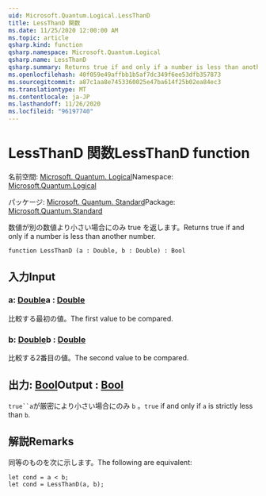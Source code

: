 ```yaml
---
uid: Microsoft.Quantum.Logical.LessThanD
title: LessThanD 関数
ms.date: 11/25/2020 12:00:00 AM
ms.topic: article
qsharp.kind: function
qsharp.namespace: Microsoft.Quantum.Logical
qsharp.name: LessThanD
qsharp.summary: Returns true if and only if a number is less than another number.
ms.openlocfilehash: 40f059e49affbb1b5af7dc349f6ee53dfb357873
ms.sourcegitcommit: a87c1aa8e7453360025e47ba614f25b02ea84ec3
ms.translationtype: MT
ms.contentlocale: ja-JP
ms.lasthandoff: 11/26/2020
ms.locfileid: "96197740"
---
```

# <a name="lessthand-function"></a><span data-ttu-id="cb5c1-102">LessThanD 関数</span><span class="sxs-lookup"><span data-stu-id="cb5c1-102">LessThanD function</span></span>

<span data-ttu-id="cb5c1-103">名前空間: [Microsoft. Quantum. Logical](xref:Microsoft.Quantum.Logical)</span><span class="sxs-lookup"><span data-stu-id="cb5c1-103">Namespace: [Microsoft.Quantum.Logical](xref:Microsoft.Quantum.Logical)</span></span>

<span data-ttu-id="cb5c1-104">パッケージ: [Microsoft. Quantum. Standard](https://nuget.org/packages/Microsoft.Quantum.Standard)</span><span class="sxs-lookup"><span data-stu-id="cb5c1-104">Package: [Microsoft.Quantum.Standard](https://nuget.org/packages/Microsoft.Quantum.Standard)</span></span>


<span data-ttu-id="cb5c1-105">数値が別の数値より小さい場合にのみ true を返します。</span><span class="sxs-lookup"><span data-stu-id="cb5c1-105">Returns true if and only if a number is less than another number.</span></span>

```qsharp
function LessThanD (a : Double, b : Double) : Bool
```


## <a name="input"></a><span data-ttu-id="cb5c1-106">入力</span><span class="sxs-lookup"><span data-stu-id="cb5c1-106">Input</span></span>

### <a name="a--double"></a><span data-ttu-id="cb5c1-107">a: [Double](xref:microsoft.quantum.lang-ref.double)</span><span class="sxs-lookup"><span data-stu-id="cb5c1-107">a : [Double](xref:microsoft.quantum.lang-ref.double)</span></span>

<span data-ttu-id="cb5c1-108">比較する最初の値。</span><span class="sxs-lookup"><span data-stu-id="cb5c1-108">The first value to be compared.</span></span>


### <a name="b--double"></a><span data-ttu-id="cb5c1-109">b: [Double](xref:microsoft.quantum.lang-ref.double)</span><span class="sxs-lookup"><span data-stu-id="cb5c1-109">b : [Double](xref:microsoft.quantum.lang-ref.double)</span></span>

<span data-ttu-id="cb5c1-110">比較する2番目の値。</span><span class="sxs-lookup"><span data-stu-id="cb5c1-110">The second value to be compared.</span></span>



## <a name="output--bool"></a><span data-ttu-id="cb5c1-111">出力: [Bool](xref:microsoft.quantum.lang-ref.bool)</span><span class="sxs-lookup"><span data-stu-id="cb5c1-111">Output : [Bool](xref:microsoft.quantum.lang-ref.bool)</span></span>

<span data-ttu-id="cb5c1-112">`true``a`が厳密により小さい場合にのみ `b` 。</span><span class="sxs-lookup"><span data-stu-id="cb5c1-112">`true` if and only if `a` is strictly less than `b`.</span></span>

## <a name="remarks"></a><span data-ttu-id="cb5c1-113">解説</span><span class="sxs-lookup"><span data-stu-id="cb5c1-113">Remarks</span></span>

<span data-ttu-id="cb5c1-114">同等のものを次に示します。</span><span class="sxs-lookup"><span data-stu-id="cb5c1-114">The following are equivalent:</span></span>

```Q#
let cond = a < b;
let cond = LessThanD(a, b);
```